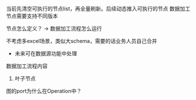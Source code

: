 当前先清空可执行的节点list，再全量刷新。后续动态推入可执行的节点
数据加工节点需要支持不同版本


节点怎么定义？
-> 数据加工流程怎么运行

不考虑多excel场景，类似大schema，需要的话业务人员自己合并
- 未来可在数据源功能中处理


数据加工流程内容
1. 叶子节点


图的port为什么在Operation中？